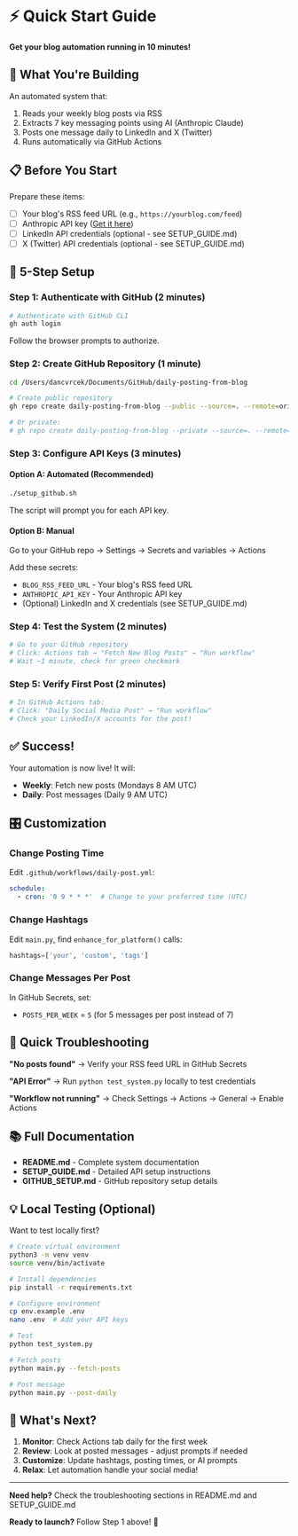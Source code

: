 # ⚡ Quick Start Guide

**Get your blog automation running in 10 minutes!**

## 🎯 What You're Building

An automated system that:
1. Reads your weekly blog posts via RSS
2. Extracts 7 key messaging points using AI (Anthropic Claude)
3. Posts one message daily to LinkedIn and X (Twitter)
4. Runs automatically via GitHub Actions

## 📋 Before You Start

Prepare these items:

- [ ] Your blog's RSS feed URL (e.g., `https://yourblog.com/feed`)
- [ ] Anthropic API key ([Get it here](https://console.anthropic.com/))
- [ ] LinkedIn API credentials (optional - see SETUP_GUIDE.md)
- [ ] X (Twitter) API credentials (optional - see SETUP_GUIDE.md)

## 🚀 5-Step Setup

### Step 1: Authenticate with GitHub (2 minutes)

```bash
# Authenticate with GitHub CLI
gh auth login
```

Follow the browser prompts to authorize.

### Step 2: Create GitHub Repository (1 minute)

```bash
cd /Users/dancvrcek/Documents/GitHub/daily-posting-from-blog

# Create public repository
gh repo create daily-posting-from-blog --public --source=. --remote=origin --push

# Or private:
# gh repo create daily-posting-from-blog --private --source=. --remote=origin --push
```

### Step 3: Configure API Keys (3 minutes)

#### Option A: Automated (Recommended)

```bash
./setup_github.sh
```

The script will prompt you for each API key.

#### Option B: Manual

Go to your GitHub repo → Settings → Secrets and variables → Actions

Add these secrets:
- `BLOG_RSS_FEED_URL` - Your blog's RSS feed URL
- `ANTHROPIC_API_KEY` - Your Anthropic API key
- (Optional) LinkedIn and X credentials (see SETUP_GUIDE.md)

### Step 4: Test the System (2 minutes)

```bash
# Go to your GitHub repository
# Click: Actions tab → "Fetch New Blog Posts" → "Run workflow"
# Wait ~1 minute, check for green checkmark
```

### Step 5: Verify First Post (2 minutes)

```bash
# In GitHub Actions tab:
# Click: "Daily Social Media Post" → "Run workflow"
# Check your LinkedIn/X accounts for the post!
```

## ✅ Success!

Your automation is now live! It will:
- **Weekly**: Fetch new posts (Mondays 8 AM UTC)
- **Daily**: Post messages (Daily 9 AM UTC)

## 🎛️ Customization

### Change Posting Time

Edit `.github/workflows/daily-post.yml`:

```yaml
schedule:
  - cron: '0 9 * * *'  # Change to your preferred time (UTC)
```

### Change Hashtags

Edit `main.py`, find `enhance_for_platform()` calls:

```python
hashtags=['your', 'custom', 'tags']
```

### Change Messages Per Post

In GitHub Secrets, set:
- `POSTS_PER_WEEK` = `5` (for 5 messages per post instead of 7)

## 🐛 Quick Troubleshooting

**"No posts found"**
→ Verify your RSS feed URL in GitHub Secrets

**"API Error"**
→ Run `python test_system.py` locally to test credentials

**"Workflow not running"**
→ Check Settings → Actions → General → Enable Actions

## 📚 Full Documentation

- **README.md** - Complete system documentation
- **SETUP_GUIDE.md** - Detailed API setup instructions
- **GITHUB_SETUP.md** - GitHub repository setup details

## 💡 Local Testing (Optional)

Want to test locally first?

```bash
# Create virtual environment
python3 -m venv venv
source venv/bin/activate

# Install dependencies
pip install -r requirements.txt

# Configure environment
cp env.example .env
nano .env  # Add your API keys

# Test
python test_system.py

# Fetch posts
python main.py --fetch-posts

# Post message
python main.py --post-daily
```

## 🎉 What's Next?

1. **Monitor**: Check Actions tab daily for the first week
2. **Review**: Look at posted messages - adjust prompts if needed
3. **Customize**: Update hashtags, posting times, or AI prompts
4. **Relax**: Let automation handle your social media!

---

**Need help?** Check the troubleshooting sections in README.md and SETUP_GUIDE.md

**Ready to launch?** Follow Step 1 above! 🚀


